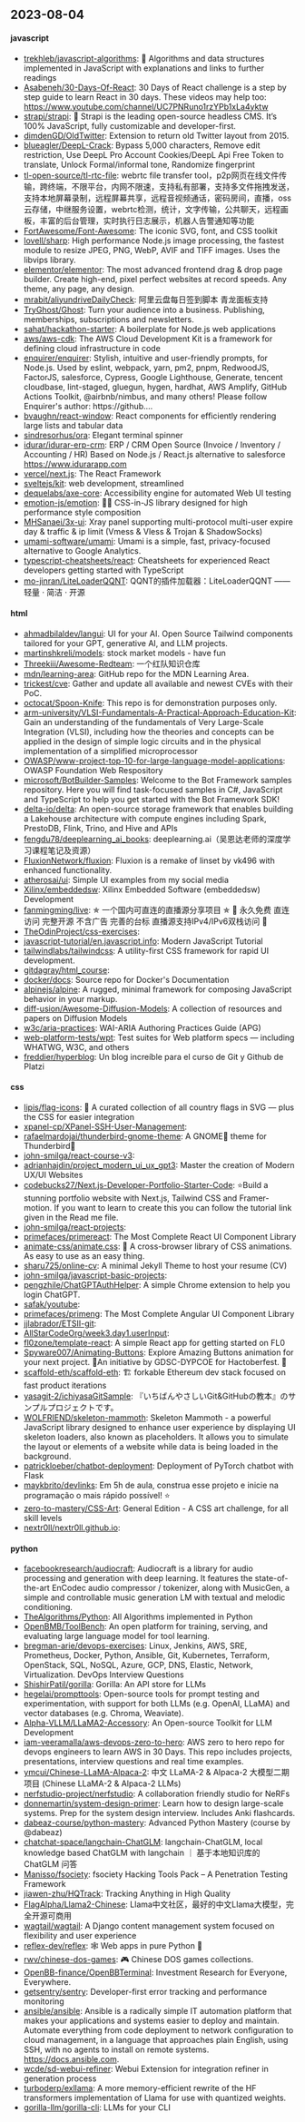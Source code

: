 ## 2023-08-04

#### javascript
* [trekhleb/javascript-algorithms](https://github.com/trekhleb/javascript-algorithms): 📝 Algorithms and data structures implemented in JavaScript with explanations and links to further readings
* [Asabeneh/30-Days-Of-React](https://github.com/Asabeneh/30-Days-Of-React): 30 Days of React challenge is a step by step guide to learn React in 30 days. These videos may help too: https://www.youtube.com/channel/UC7PNRuno1rzYPb1xLa4yktw
* [strapi/strapi](https://github.com/strapi/strapi): 🚀 Strapi is the leading open-source headless CMS. It’s 100% JavaScript, fully customizable and developer-first.
* [dimdenGD/OldTwitter](https://github.com/dimdenGD/OldTwitter): Extension to return old Twitter layout from 2015.
* [blueagler/DeepL-Crack](https://github.com/blueagler/DeepL-Crack): Bypass 5,000 characters, Remove edit restriction, Use DeepL Pro Account Cookies/DeepL Api Free Token to translate, Unlock Formal/informal tone, Randomize fingerprint
* [tl-open-source/tl-rtc-file](https://github.com/tl-open-source/tl-rtc-file): webrtc file transfer tool，p2p网页在线文件传输，跨终端，不限平台，内网不限速，支持私有部署，支持多文件拖拽发送，支持本地屏幕录制，远程屏幕共享，远程音视频通话，密码房间，直播，oss云存储，中继服务设置，webrtc检测，统计，文字传输，公共聊天，远程画板，丰富的后台管理，实时执行日志展示，机器人告警通知等功能
* [FortAwesome/Font-Awesome](https://github.com/FortAwesome/Font-Awesome): The iconic SVG, font, and CSS toolkit
* [lovell/sharp](https://github.com/lovell/sharp): High performance Node.js image processing, the fastest module to resize JPEG, PNG, WebP, AVIF and TIFF images. Uses the libvips library.
* [elementor/elementor](https://github.com/elementor/elementor): The most advanced frontend drag & drop page builder. Create high-end, pixel perfect websites at record speeds. Any theme, any page, any design.
* [mrabit/aliyundriveDailyCheck](https://github.com/mrabit/aliyundriveDailyCheck): 阿里云盘每日签到脚本 青龙面板支持
* [TryGhost/Ghost](https://github.com/TryGhost/Ghost): Turn your audience into a business. Publishing, memberships, subscriptions and newsletters.
* [sahat/hackathon-starter](https://github.com/sahat/hackathon-starter): A boilerplate for Node.js web applications
* [aws/aws-cdk](https://github.com/aws/aws-cdk): The AWS Cloud Development Kit is a framework for defining cloud infrastructure in code
* [enquirer/enquirer](https://github.com/enquirer/enquirer): Stylish, intuitive and user-friendly prompts, for Node.js. Used by eslint, webpack, yarn, pm2, pnpm, RedwoodJS, FactorJS, salesforce, Cypress, Google Lighthouse, Generate, tencent cloudbase, lint-staged, gluegun, hygen, hardhat, AWS Amplify, GitHub Actions Toolkit, @airbnb/nimbus, and many others! Please follow Enquirer's author: https://github.…
* [bvaughn/react-window](https://github.com/bvaughn/react-window): React components for efficiently rendering large lists and tabular data
* [sindresorhus/ora](https://github.com/sindresorhus/ora): Elegant terminal spinner
* [idurar/idurar-erp-crm](https://github.com/idurar/idurar-erp-crm): ERP / CRM Open Source (Invoice / Inventory / Accounting / HR) Based on Node.js / React.js alternative to salesforce https://www.idurarapp.com
* [vercel/next.js](https://github.com/vercel/next.js): The React Framework
* [sveltejs/kit](https://github.com/sveltejs/kit): web development, streamlined
* [dequelabs/axe-core](https://github.com/dequelabs/axe-core): Accessibility engine for automated Web UI testing
* [emotion-js/emotion](https://github.com/emotion-js/emotion): 👩‍🎤 CSS-in-JS library designed for high performance style composition
* [MHSanaei/3x-ui](https://github.com/MHSanaei/3x-ui): Xray panel supporting multi-protocol multi-user expire day & traffic & ip limit (Vmess & Vless & Trojan & ShadowSocks)
* [umami-software/umami](https://github.com/umami-software/umami): Umami is a simple, fast, privacy-focused alternative to Google Analytics.
* [typescript-cheatsheets/react](https://github.com/typescript-cheatsheets/react): Cheatsheets for experienced React developers getting started with TypeScript
* [mo-jinran/LiteLoaderQQNT](https://github.com/mo-jinran/LiteLoaderQQNT): QQNT的插件加载器：LiteLoaderQQNT —— 轻量 · 简洁 · 开源

#### html
* [ahmadbilaldev/langui](https://github.com/ahmadbilaldev/langui): UI for your AI. Open Source Tailwind components tailored for your GPT, generative AI, and LLM projects.
* [martinshkreli/models](https://github.com/martinshkreli/models): stock market models - have fun
* [Threekiii/Awesome-Redteam](https://github.com/Threekiii/Awesome-Redteam): 一个红队知识仓库
* [mdn/learning-area](https://github.com/mdn/learning-area): GitHub repo for the MDN Learning Area.
* [trickest/cve](https://github.com/trickest/cve): Gather and update all available and newest CVEs with their PoC.
* [octocat/Spoon-Knife](https://github.com/octocat/Spoon-Knife): This repo is for demonstration purposes only.
* [arm-university/VLSI-Fundamentals-A-Practical-Approach-Education-Kit](https://github.com/arm-university/VLSI-Fundamentals-A-Practical-Approach-Education-Kit): Gain an understanding of the fundamentals of Very Large-Scale Integration (VLSI), including how the theories and concepts can be applied in the design of simple logic circuits and in the physical implementation of a simplified microprocessor
* [OWASP/www-project-top-10-for-large-language-model-applications](https://github.com/OWASP/www-project-top-10-for-large-language-model-applications): OWASP Foundation Web Respository
* [microsoft/BotBuilder-Samples](https://github.com/microsoft/BotBuilder-Samples): Welcome to the Bot Framework samples repository. Here you will find task-focused samples in C#, JavaScript and TypeScript to help you get started with the Bot Framework SDK!
* [delta-io/delta](https://github.com/delta-io/delta): An open-source storage framework that enables building a Lakehouse architecture with compute engines including Spark, PrestoDB, Flink, Trino, and Hive and APIs
* [fengdu78/deeplearning_ai_books](https://github.com/fengdu78/deeplearning_ai_books): deeplearning.ai（吴恩达老师的深度学习课程笔记及资源）
* [FluxionNetwork/fluxion](https://github.com/FluxionNetwork/fluxion): Fluxion is a remake of linset by vk496 with enhanced functionality.
* [atherosai/ui](https://github.com/atherosai/ui): Simple UI examples from my social media
* [Xilinx/embeddedsw](https://github.com/Xilinx/embeddedsw): Xilinx Embedded Software (embeddedsw) Development
* [fanmingming/live](https://github.com/fanmingming/live): ✯ 一个国内可直连的直播源分享项目 ✯ 🔕 永久免费 直连访问 完整开源 不含广告 完善的台标 直播源支持IPv4/IPv6双栈访问 🔕
* [TheOdinProject/css-exercises](https://github.com/TheOdinProject/css-exercises): 
* [javascript-tutorial/en.javascript.info](https://github.com/javascript-tutorial/en.javascript.info): Modern JavaScript Tutorial
* [tailwindlabs/tailwindcss](https://github.com/tailwindlabs/tailwindcss): A utility-first CSS framework for rapid UI development.
* [gitdagray/html_course](https://github.com/gitdagray/html_course): 
* [docker/docs](https://github.com/docker/docs): Source repo for Docker's Documentation
* [alpinejs/alpine](https://github.com/alpinejs/alpine): A rugged, minimal framework for composing JavaScript behavior in your markup.
* [diff-usion/Awesome-Diffusion-Models](https://github.com/diff-usion/Awesome-Diffusion-Models): A collection of resources and papers on Diffusion Models
* [w3c/aria-practices](https://github.com/w3c/aria-practices): WAI-ARIA Authoring Practices Guide (APG)
* [web-platform-tests/wpt](https://github.com/web-platform-tests/wpt): Test suites for Web platform specs — including WHATWG, W3C, and others
* [freddier/hyperblog](https://github.com/freddier/hyperblog): Un blog increíble para el curso de Git y Github de Platzi

#### css
* [lipis/flag-icons](https://github.com/lipis/flag-icons): 🎏 A curated collection of all country flags in SVG — plus the CSS for easier integration
* [xpanel-cp/XPanel-SSH-User-Management](https://github.com/xpanel-cp/XPanel-SSH-User-Management): 
* [rafaelmardojai/thunderbird-gnome-theme](https://github.com/rafaelmardojai/thunderbird-gnome-theme): A GNOME👣 theme for Thunderbird📨
* [john-smilga/react-course-v3](https://github.com/john-smilga/react-course-v3): 
* [adrianhajdin/project_modern_ui_ux_gpt3](https://github.com/adrianhajdin/project_modern_ui_ux_gpt3): Master the creation of Modern UX/UI Websites
* [codebucks27/Next.js-Developer-Portfolio-Starter-Code](https://github.com/codebucks27/Next.js-Developer-Portfolio-Starter-Code): ⭐Build a stunning portfolio website with Next.js, Tailwind CSS and Framer-motion. If you want to learn to create this you can follow the tutorial link given in the Read me file.
* [john-smilga/react-projects](https://github.com/john-smilga/react-projects): 
* [primefaces/primereact](https://github.com/primefaces/primereact): The Most Complete React UI Component Library
* [animate-css/animate.css](https://github.com/animate-css/animate.css): 🍿 A cross-browser library of CSS animations. As easy to use as an easy thing.
* [sharu725/online-cv](https://github.com/sharu725/online-cv): A minimal Jekyll Theme to host your resume (CV)
* [john-smilga/javascript-basic-projects](https://github.com/john-smilga/javascript-basic-projects): 
* [pengzhile/ChatGPTAuthHelper](https://github.com/pengzhile/ChatGPTAuthHelper): A simple Chrome extension to help you login ChatGPT.
* [safak/youtube](https://github.com/safak/youtube): 
* [primefaces/primeng](https://github.com/primefaces/primeng): The Most Complete Angular UI Component Library
* [jjlabrador/ETSII-git](https://github.com/jjlabrador/ETSII-git): 
* [AllStarCodeOrg/week3.day1.userInput](https://github.com/AllStarCodeOrg/week3.day1.userInput): 
* [fl0zone/template-react](https://github.com/fl0zone/template-react): A simple React app for getting started on FL0
* [Spyware007/Animating-Buttons](https://github.com/Spyware007/Animating-Buttons): Explore Amazing Buttons animation for your next project. 🤩An initiative by GDSC-DYPCOE for Hactoberfest. 🚀
* [scaffold-eth/scaffold-eth](https://github.com/scaffold-eth/scaffold-eth): 🏗 forkable Ethereum dev stack focused on fast product iterations
* [yasagit-2/ichiyasaGitSample](https://github.com/yasagit-2/ichiyasaGitSample): 『いちばんやさしいGit&GitHubの教本』のサンプルプロジェクトです。
* [WOLFRIEND/skeleton-mammoth](https://github.com/WOLFRIEND/skeleton-mammoth): Skeleton Mammoth - a powerful JavaScript library designed to enhance user experience by displaying UI skeleton loaders, also known as placeholders. It allows you to simulate the layout or elements of a website while data is being loaded in the background.
* [patrickloeber/chatbot-deployment](https://github.com/patrickloeber/chatbot-deployment): Deployment of PyTorch chatbot with Flask
* [maykbrito/devlinks](https://github.com/maykbrito/devlinks): Em 5h de aula, construa esse projeto e inicie na programação o mais rápido possível! ⭐️
* [zero-to-mastery/CSS-Art](https://github.com/zero-to-mastery/CSS-Art): General Edition - A CSS art challenge, for all skill levels
* [nextr0ll/nextr0ll.github.io](https://github.com/nextr0ll/nextr0ll.github.io): 

#### python
* [facebookresearch/audiocraft](https://github.com/facebookresearch/audiocraft): Audiocraft is a library for audio processing and generation with deep learning. It features the state-of-the-art EnCodec audio compressor / tokenizer, along with MusicGen, a simple and controllable music generation LM with textual and melodic conditioning.
* [TheAlgorithms/Python](https://github.com/TheAlgorithms/Python): All Algorithms implemented in Python
* [OpenBMB/ToolBench](https://github.com/OpenBMB/ToolBench): An open platform for training, serving, and evaluating large language model for tool learning.
* [bregman-arie/devops-exercises](https://github.com/bregman-arie/devops-exercises): Linux, Jenkins, AWS, SRE, Prometheus, Docker, Python, Ansible, Git, Kubernetes, Terraform, OpenStack, SQL, NoSQL, Azure, GCP, DNS, Elastic, Network, Virtualization. DevOps Interview Questions
* [ShishirPatil/gorilla](https://github.com/ShishirPatil/gorilla): Gorilla: An API store for LLMs
* [hegelai/prompttools](https://github.com/hegelai/prompttools): Open-source tools for prompt testing and experimentation, with support for both LLMs (e.g. OpenAI, LLaMA) and vector databases (e.g. Chroma, Weaviate).
* [Alpha-VLLM/LLaMA2-Accessory](https://github.com/Alpha-VLLM/LLaMA2-Accessory): An Open-source Toolkit for LLM Development
* [iam-veeramalla/aws-devops-zero-to-hero](https://github.com/iam-veeramalla/aws-devops-zero-to-hero): AWS zero to hero repo for devops engineers to learn AWS in 30 Days. This repo includes projects, presentations, interview questions and real time examples.
* [ymcui/Chinese-LLaMA-Alpaca-2](https://github.com/ymcui/Chinese-LLaMA-Alpaca-2): 中文 LLaMA-2 & Alpaca-2 大模型二期项目 (Chinese LLaMA-2 & Alpaca-2 LLMs)
* [nerfstudio-project/nerfstudio](https://github.com/nerfstudio-project/nerfstudio): A collaboration friendly studio for NeRFs
* [donnemartin/system-design-primer](https://github.com/donnemartin/system-design-primer): Learn how to design large-scale systems. Prep for the system design interview. Includes Anki flashcards.
* [dabeaz-course/python-mastery](https://github.com/dabeaz-course/python-mastery): Advanced Python Mastery (course by @dabeaz)
* [chatchat-space/langchain-ChatGLM](https://github.com/chatchat-space/langchain-ChatGLM): langchain-ChatGLM, local knowledge based ChatGLM with langchain ｜ 基于本地知识库的 ChatGLM 问答
* [Manisso/fsociety](https://github.com/Manisso/fsociety): fsociety Hacking Tools Pack – A Penetration Testing Framework
* [jiawen-zhu/HQTrack](https://github.com/jiawen-zhu/HQTrack): Tracking Anything in High Quality
* [FlagAlpha/Llama2-Chinese](https://github.com/FlagAlpha/Llama2-Chinese): Llama中文社区，最好的中文Llama大模型，完全开源可商用
* [wagtail/wagtail](https://github.com/wagtail/wagtail): A Django content management system focused on flexibility and user experience
* [reflex-dev/reflex](https://github.com/reflex-dev/reflex): 🕸 Web apps in pure Python 🐍
* [rwv/chinese-dos-games](https://github.com/rwv/chinese-dos-games): 🎮 Chinese DOS games collections.
* [OpenBB-finance/OpenBBTerminal](https://github.com/OpenBB-finance/OpenBBTerminal): Investment Research for Everyone, Everywhere.
* [getsentry/sentry](https://github.com/getsentry/sentry): Developer-first error tracking and performance monitoring
* [ansible/ansible](https://github.com/ansible/ansible): Ansible is a radically simple IT automation platform that makes your applications and systems easier to deploy and maintain. Automate everything from code deployment to network configuration to cloud management, in a language that approaches plain English, using SSH, with no agents to install on remote systems. https://docs.ansible.com.
* [wcde/sd-webui-refiner](https://github.com/wcde/sd-webui-refiner): Webui Extension for integration refiner in generation process
* [turboderp/exllama](https://github.com/turboderp/exllama): A more memory-efficient rewrite of the HF transformers implementation of Llama for use with quantized weights.
* [gorilla-llm/gorilla-cli](https://github.com/gorilla-llm/gorilla-cli): LLMs for your CLI

